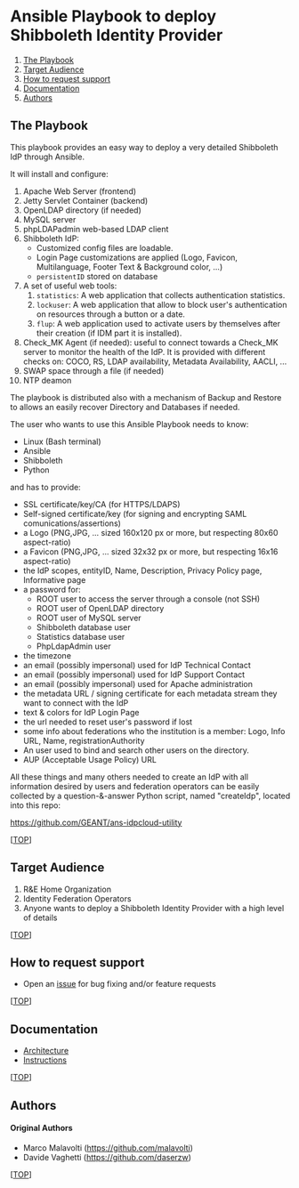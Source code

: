 # Ansible Playbook to deploy Shibboleth Identity Provider

1. [The Playbook](#the-playbook)
2. [Target Audience](#target-audience)
3. [How to request support](#how-to-request-support)
4. [Documentation](#documentation)
5. [Authors](#authors)

## The Playbook

This playbook provides an easy way to deploy a very detailed Shibboleth IdP through Ansible.

It will install and configure:

1. Apache Web Server (frontend)
2. Jetty Servlet Container (backend)
3. OpenLDAP directory (if needed)
4. MySQL server
5. phpLDAPadmin web-based LDAP client
6. Shibboleth IdP:
   * Customized config files are loadable.
   * Login Page customizations are applied (Logo, Favicon, Multilanguage, Footer Text & Background color, ...)
   * `persistentID` stored on database
7. A set of useful web tools:
   1. `statistics`: A web application that collects authentication statistics.
   2. `lockuser`: A web application that allow to block user's authentication on resources through a button or a date.
   3. `flup`: A web application used to activate users by themselves after their creation (if IDM part it is installed).
8. Check_MK Agent (if needed):
   useful to connect towards a Check_MK server to monitor the health of the IdP.
   It is provided with different checks on: COCO, RS, LDAP availability, Metadata Availability, AACLI, ...
9. SWAP space through a file (if needed)
10. NTP deamon

The playbook is distributed also with a mechanism of Backup and Restore to allows an easily recover Directory and Databases if needed.

The user who wants to use this Ansible Playbook needs to know:
* Linux (Bash terminal)
* Ansible
* Shibboleth
* Python

and has to provide:

* SSL certificate/key/CA (for HTTPS/LDAPS)
* Self-signed certificate/key (for signing and encrypting SAML comunications/assertions)
* a Logo (PNG,JPG, ... sized 160x120 px or more, but respecting 80x60 aspect-ratio)
* a Favicon (PNG,JPG, ... sized 32x32 px or more, but respecting 16x16 aspect-ratio)
* the IdP scopes, entityID, Name, Description, Privacy Policy page, Informative page
* a password for:
  * ROOT user to access the server through a console (not SSH)
  * ROOT user of OpenLDAP directory
  * ROOT user of MySQL server
  * Shibboleth database user
  * Statistics database user
  * PhpLdapAdmin user
* the timezone
* an email (possibly impersonal) used for IdP Technical Contact
* an email (possibly impersonal) used for IdP Support Contact
* an email (possibly impersonal) used for Apache administration
* the metadata URL / signing certificate for each metadata stream they want to connect with the IdP
* text & colors for IdP Login Page
* the url needed to reset user's password if lost
* some info about federations who the institution is a member: Logo, Info URL, Name, registrationAuthority
* An user used to bind and search other users on the directory.
* AUP (Acceptable Usage Policy) URL


All these things and many others needed to create an IdP with all information desired by users and federation operators can be easily collected by a question-&-answer Python script, named "createIdp", located into this repo:

https://github.com/GEANT/ans-idpcloud-utility


[[TOP](#ansible-playbook-to-deploy-shibboleth-identity-provider)]

## Target Audience

1. R&E Home Organization
2. Identity Federation Operators 
3. Anyone wants to deploy a Shibboleth Identity Provider with a high level of details

[[TOP](#ansible-playbook-to-deploy-shibboleth-identity-provider)]

## How to request support

* Open an [issue](https://github.com/GEANT/ansible-shibboleth/issues) for bug fixing and/or feature requests

[[TOP](#ansible-playbook-to-deploy-shibboleth-identity-provider)]

## Documentation

* [Architecture](https://github.com/GEANT/ansible-shibboleth/blob/master/architecture.md)
* [Instructions](https://github.com/GEANT/ansible-shibboleth/blob/master/instructions.md)

[[TOP](#ansible-playbook-to-deploy-shibboleth-identity-provider)]

## Authors

#### Original Authors

* Marco Malavolti (https://github.com/malavolti)
* Davide Vaghetti (https://github.com/daserzw)

[[TOP](#ansible-playbook-to-deploy-shibboleth-identity-provider)]

